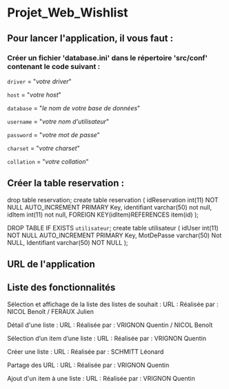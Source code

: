 # Projet_Web_Wishlist

## Pour lancer l'application, il vous faut :

### Créer un fichier 'database.ini' dans le répertoire 'src/conf' contenant le code suivant :
 
`driver` = "_votre driver_"

`host` = "_votre host_"

`database` = "_le nom de votre base de données_"

`username` = "_votre nom d'utilisateur_"

`password` = "_votre mot de passe_"

`charset` = "_votre charset_"

`collation` = "_votre collation_"


## Créer la table reservation :
 
drop table reservation;
create table reservation (
    idReservation int(11) NOT NULL AUTO_INCREMENT PRIMARY Key,
    identifiant varchar(50) not null,
    idItem int(11) not null,
    FOREIGN KEY(idItem)REFERENCES item(id)
    );

DROP TABLE IF EXISTS `utilisateur`;
create table utilisateur (
    idUser int(11) NOT NULL AUTO_INCREMENT PRIMARY Key,
    MotDePasse varchar(50) Not NULL,
    Identifiant varchar(50) NOT NULL
);




## URL de l'application

## Liste des fonctionnalités

Sélection et affichage de la liste des listes de souhait : 
URL : 
Réalisée par : NICOL Benoît / FERAUX Julien

Détail d'une liste : 
URL :
Réalisée par : VRIGNON Quentin / NICOL Benoît

Sélection d’un item d’une liste :
URL :
Réalisée par : VRIGNON Quentin

Créer une liste : 
URL : 
Réalisée par : SCHMITT Léonard

Partage des URL :
URL : 
Réalisée par : VRIGNON Quentin

Ajout d'un item à une liste : 
URL :
Réalisée par : VRIGNON Quentin
